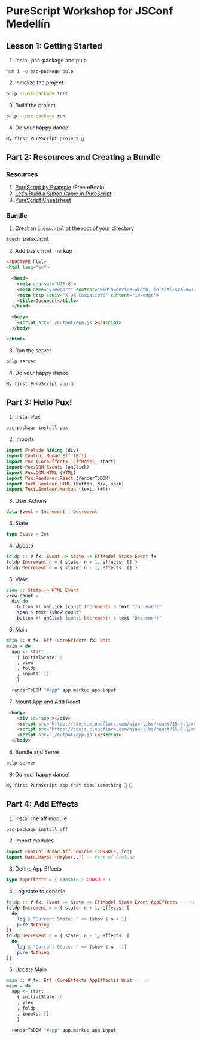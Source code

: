 # PureScript Workshop for JSConf Medellín

## Lesson 1: Getting Started

1. Install psc-package and pulp

```bash
npm i -g psc-package pulp
```

2. Initialize the project

```bash
pulp --psc-package init
```

3. Build the project

```bash
pulp --psc-package run
```

4. Do your happy dance!

```bash
My first PureScript project 🕺
```

## Part 2: Resources and Creating a Bundle

### Resources

1. [PureScript by Example](https://leanpub.com/purescript/read) (Free eBook)
2. [Let's Build a Simon Game in PureScript](https://medium.com/@arecvlohe/lets-build-a-simon-game-in-purescript-pt-1-b9fa587a11dd)
3. [PureScript Cheatsheet](https://github.com/joshburgess/purescript-cheat-sheet)
### Bundle

1. Creat an `index.html` at the root of your directory

```bash
touch index.html
```

2. Add basic `html` markup

```html
<!DOCTYPE html>
<html lang="en">

  <head>
    <meta charset="UTF-8">
    <meta name="viewport" content="width=device-width, initial-scale=1.0">
    <meta http-equiv="X-UA-Compatible" content="ie=edge">
    <title>Document</title>
  </head>

  <body>
    <script src='./output/app.js'></script>
  </body>

</html>
```

3. Run the server

```bash
pulp server
```

4. Do your happy dance!

```bash
My first PureScript app 💃
```

## Part 3: Hello Pux!

1. Install Pux

```bash
psc-package install pux
```

2. Imports

```haskell
import Prelude hiding (div)
import Control.Monad.Eff (Eff)
import Pux (CoreEffects, EffModel, start)
import Pux.DOM.Events (onClick)
import Pux.DOM.HTML (HTML)
import Pux.Renderer.React (renderToDOM)
import Text.Smolder.HTML (button, div, span)
import Text.Smolder.Markup (text, (#!))
```

3. User Actions

```haskell
data Event = Increment | Decrement
```

3. State

```haskell
type State = Int
```

4. Update

```haskell
foldp :: ∀ fx. Event -> State -> EffModel State Event fx
foldp Increment n = { state: n + 1, effects: [] }
foldp Decrement n = { state: n - 1, effects: [] }
```

5. View

```haskell
view :: State -> HTML Event
view count =
  div do
    button #! onClick (const Increment) $ text "Increment"
    span $ text (show count)
    button #! onClick (const Decrement) $ text "Decrement"
```

6. Main

```haskell
main :: ∀ fx. Eff (CoreEffects fx) Unit
main = do
  app <- start
    { initialState: 0
    , view
    , foldp
    , inputs: []
    }

  renderToDOM "#app" app.markup app.input
```

7. Mount App and Add React

```html
 <body>
    <div id="app"></div>
    <script src="https://cdnjs.cloudflare.com/ajax/libs/react/15.6.1/react.min.js"></script>
    <script src="https://cdnjs.cloudflare.com/ajax/libs/react/15.6.1/react-dom.min.js"></script>
    <script src='./output/app.js'></script>
  </body>
```

8. Bundle and Serve

```bash
pulp server
```

9. Do your happy dance!

```bash
My first PureScript app that does something 🕺 💃
```

## Part 4: Add Effects

1. Install the aff module

```bash
psc-package install aff
```

2. Import modules

```haskell
import Control.Monad.Aff.Console (CONSOLE, log)
import Data.Maybe (Maybe(..)) -- Part of Prelude
```

3. Define App Effects

```haskell
type AppEffects = ( console:: CONSOLE )
```

4. Log state to console

```haskell
foldp :: ∀ fx. Event -> State -> EffModel State Event AppEffects -- 👈
foldp Increment n = { state: n + 1, effects: [
  do
    log $ "Current State: " <> (show $ n + 1)
    pure Nothing
]}
foldp Decrement n = { state: n - 1, effects: [
  do
    log $ "Current State: " <> (show $ n - 1)
    pure Nothing
]}
```

5. Update Main

```haskell
main :: ∀ fx. Eff (CoreEffects AppEffects) Unit -- 👈
main = do
  app <- start
    { initialState: 0
    , view
    , foldp
    , inputs: []
    }

  renderToDOM "#app" app.markup app.input
```
